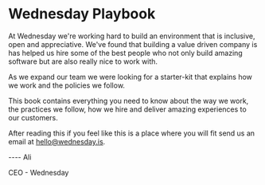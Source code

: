 # Wednesday Playbook

At Wednesday we're working hard to build an environment that is inclusive, open and appreciative. We've found that building a value driven company is has helped us hire some of the best people who not only build amazing software but are also really nice to work with.

As we expand our team we were looking for a starter-kit that explains how we work and the policies we follow.

This book contains everything you need to know about the way we work, the practices we follow, how we hire and deliver amazing experiences to our customers.

After reading this if you feel like this is a place where you will fit send us an email at hello@wednesday.is.

---- Ali

CEO - Wednesday

